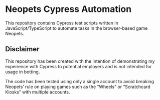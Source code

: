 # Neopets Cypress Automation

This repository contains Cypress test scripts written in JavaScript/TypeScript to automate tasks in the browser-based game Neopets.

## Disclaimer
This repository has been created with the intention of demonstrating my experience with Cypress to potential employers and is not intended for usage in botting.

The code has been tested using only a single account to avoid breaking Neopets’ rule on playing games such as the “Wheels” or “Scratchcard Kiosks” with multiple accounts.  

